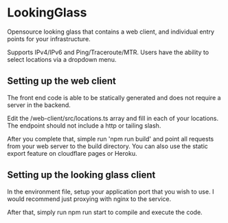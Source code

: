 # LookingGlass

Opensource looking glass that contains a web client, and individual entry points for your infrastructure.

Supports IPv4/IPv6 and Ping/Traceroute/MTR. Users have the ability to select locations via a dropdown menu.

## Setting up the web client

The front end code is able to be statically generated and does not require a server in the backend.

Edit the /web-client/src/locations.ts array and fill in each of your locations. The endpoint should not include
a http or tailing slash.

After you complete that, simple run 'npm run build' and point all requests from your web server to the build directory.
You can also use the static export feature on cloudflare pages or Heroku.


## Setting up the looking glass client

In the environment file, setup your application port that you wish to use. I would recommend just proxying with nginx to the service.

After that, simply run npm run start to compile and execute the code.
